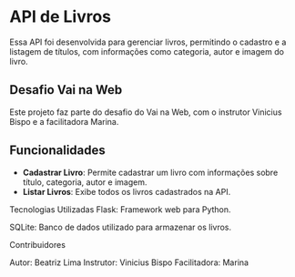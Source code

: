 # API de Livros

Essa API foi desenvolvida para gerenciar livros, permitindo o cadastro e a listagem de títulos, com informações como categoria, autor e imagem do livro.

## Desafio Vai na Web

Este projeto faz parte do desafio do Vai na Web, com o instrutor Vinicius Bispo e a facilitadora Marina.

## Funcionalidades

- **Cadastrar Livro**: Permite cadastrar um livro com informações sobre título, categoria, autor e imagem.
- **Listar Livros**: Exibe todos os livros cadastrados na API.

Tecnologias Utilizadas
Flask: Framework web para Python.

SQLite: Banco de dados utilizado para armazenar os livros.

Contribuidores

Autor: Beatriz Lima
Instrutor: Vinicius Bispo
Facilitadora: Marina
